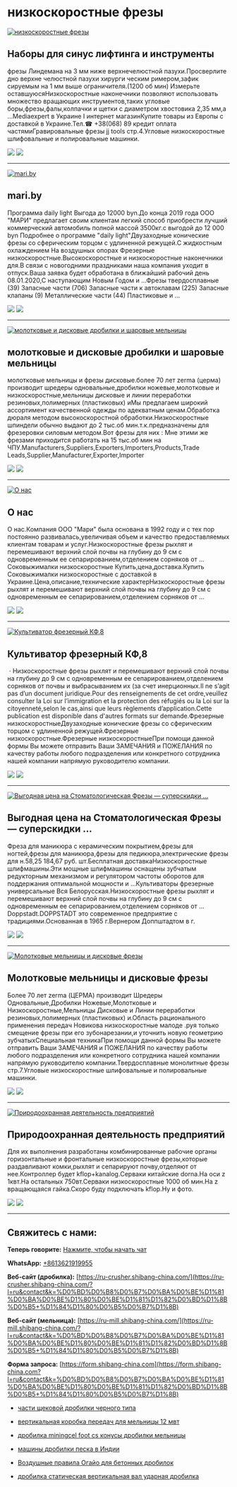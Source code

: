 # низкоскоростные фрезы

<a href="https://swt.shibang-china.com/?l=ru&img&k=%D0%BD%D0%B8%D0%B7%D0%BA%D0%BE%D1%81%D0%BA%D0%BE%D1%80%D0%BE%D1%81%D1%82%D0%BD%D1%8B%D0%B5+%D1%84%D1%80%D0%B5%D0%B7%D1%8B" target="_blank">![низкоскоростные фрезы](http://static.shibang-china.com/all-800x300/386.jpg)</a>

## Наборы для синус лифтинга и инструменты
фрезы Линдемана на 3 мм ниже верхнечелюстной пазухи.Просверлите дно верхне челюстной пазухи хирурги ческим римером,зафик сируемым на 1 мм выше ограничителя.(1200 об мин) Измерьте оставшуюсяНизкоскоростные наконечники позволяют использовать множество вращающих инструментов,таких угловые боры,фрезы,фалы,колпачки и щетки с диаметром хвостовика 2,35 мм,а …Mediaexpert в Украине I интернет магазинКупите товары из Европы с доставкой в Украине.Тел.☎ +38(068) 89 кредит оплата частямиГравировальные фрезы jj tools стр.4.Угловые низкоскоростные шлифовальные и полировальные машинки.


<a href="https://whatsapp.shibangsoft.com/WhatsApp.php" target="_blank" title="WhatsApp">![](http://static.shibang-china.com/icon/whatsapp.png)</a> <a href="https://swt.shibang-china.com/?l=ru&icon&k=%D0%BD%D0%B8%D0%B7%D0%BA%D0%BE%D1%81%D0%BA%D0%BE%D1%80%D0%BE%D1%81%D1%82%D0%BD%D1%8B%D0%B5+%D1%84%D1%80%D0%B5%D0%B7%D1%8B" target="_blank">![](http://static.shibang-china.com/icon/chat-ru.png)</a>

---

<a href="https://swt.shibang-china.com/?l=ru&img&k=%D0%BD%D0%B8%D0%B7%D0%BA%D0%BE%D1%81%D0%BA%D0%BE%D1%80%D0%BE%D1%81%D1%82%D0%BD%D1%8B%D0%B5+%D1%84%D1%80%D0%B5%D0%B7%D1%8B" target="_blank">![mari.by](http://static.shibang-china.com/all-800x300/850.jpg)</a>

## mari.by
Программа daily light Выгода до 12000 byn.До конца 2019 года ООО &quot;МАРИ&quot; предлагает своим клиентам легкий способ приобрести лучший коммерческий автомобиль полной массой 3500кг.с выгодой до 12 000 byn Подробнее о программе &quot;daily light&quot;Двузаходные конические фрезы со сферическим торцом с удлиненной режущей.С жидкостным охлаждением На воздушных опорах Фрезерные низкоскоростные.Высокоскоростные и низкоскоростные наконечники для.В связи с новогодними праздниками наша компания уходит в отпуск.Ваша заявка будет обработана в ближайший рабочий день 08.01.2020,С наступающим Новым Годом и …Фрезы твердосплавные (39) Запасные части (706) Запасные части к автоклавам (225) Запасные клапаны (9) Металлические части (44) Пластиковые и …


<a href="https://whatsapp.shibangsoft.com/WhatsApp.php" target="_blank" title="WhatsApp">![](http://static.shibang-china.com/icon/whatsapp.png)</a> <a href="https://swt.shibang-china.com/?l=ru&icon&k=%D0%BD%D0%B8%D0%B7%D0%BA%D0%BE%D1%81%D0%BA%D0%BE%D1%80%D0%BE%D1%81%D1%82%D0%BD%D1%8B%D0%B5+%D1%84%D1%80%D0%B5%D0%B7%D1%8B" target="_blank">![](http://static.shibang-china.com/icon/chat-ru.png)</a>

---

<a href="https://swt.shibang-china.com/?l=ru&img&k=%D0%BD%D0%B8%D0%B7%D0%BA%D0%BE%D1%81%D0%BA%D0%BE%D1%80%D0%BE%D1%81%D1%82%D0%BD%D1%8B%D0%B5+%D1%84%D1%80%D0%B5%D0%B7%D1%8B" target="_blank">![молотковые и дисковые дробилки и шаровые мельницы](http://static.shibang-china.com/all-800x300/62.jpg)</a>

## молотковые и дисковые дробилки и шаровые мельницы
молотковые мельницы и фрезы дисковые.более 70 лет zerma (церма) производит шредеры одновальные,дробилки ножевые,молотковые и низкоскоростные,мельницы дисковые и линии переработки резиновых,полимерных (пластиковых) иМы предлагаем широкий ассортимент качественной одежды по адекватным ценам.Обработка дюраля методом высокоскоростной обработки.Низкоскоростные шпиндели обычно выдают до 2 тыс.об мин.т.к.предназначены для фрезеровки силовым методом.Вот фрезы для них : Мне этими же фрезами приходится работать на 15 тыс.об мин на ЧПУ.Manufacturers,Suppliers,Exporters,Importers,Products,Trade Leads,Supplier,Manufacturer,Exporter,Importer


<a href="https://whatsapp.shibangsoft.com/WhatsApp.php" target="_blank" title="WhatsApp">![](http://static.shibang-china.com/icon/whatsapp.png)</a> <a href="https://swt.shibang-china.com/?l=ru&icon&k=%D0%BD%D0%B8%D0%B7%D0%BA%D0%BE%D1%81%D0%BA%D0%BE%D1%80%D0%BE%D1%81%D1%82%D0%BD%D1%8B%D0%B5+%D1%84%D1%80%D0%B5%D0%B7%D1%8B" target="_blank">![](http://static.shibang-china.com/icon/chat-ru.png)</a>

---

<a href="https://swt.shibang-china.com/?l=ru&img&k=%D0%BD%D0%B8%D0%B7%D0%BA%D0%BE%D1%81%D0%BA%D0%BE%D1%80%D0%BE%D1%81%D1%82%D0%BD%D1%8B%D0%B5+%D1%84%D1%80%D0%B5%D0%B7%D1%8B" target="_blank">![О нас](http://static.shibang-china.com/all-800x300/1106.jpg)</a>

## О нас
О нас.Компания ООО &quot;Мари&quot; была основана в 1992 году и с тех пор постоянно развивалась,увеличивая объем и качество предоставляемых клиентам товарам и услуг.Низкоскоростные фрезы рыхлят и перемешивают верхний слой почвы на глубину до 9 см с одновременным ее сепарированием,отделением сорняков от …Соковыжималки низкоскоростные Купить,цена,доставка.Купить Соковыжималки низкоскоростные с доставкой в Украине.Цена,описание,технические характерНизкоскоростные фрезы рыхлят и перемешивают верхний слой почвы на глубину до 9 см с одновременным ее сепарированием,отделением сорняков от …


<a href="https://whatsapp.shibangsoft.com/WhatsApp.php" target="_blank" title="WhatsApp">![](http://static.shibang-china.com/icon/whatsapp.png)</a> <a href="https://swt.shibang-china.com/?l=ru&icon&k=%D0%BD%D0%B8%D0%B7%D0%BA%D0%BE%D1%81%D0%BA%D0%BE%D1%80%D0%BE%D1%81%D1%82%D0%BD%D1%8B%D0%B5+%D1%84%D1%80%D0%B5%D0%B7%D1%8B" target="_blank">![](http://static.shibang-china.com/icon/chat-ru.png)</a>

---

<a href="https://swt.shibang-china.com/?l=ru&img&k=%D0%BD%D0%B8%D0%B7%D0%BA%D0%BE%D1%81%D0%BA%D0%BE%D1%80%D0%BE%D1%81%D1%82%D0%BD%D1%8B%D0%B5+%D1%84%D1%80%D0%B5%D0%B7%D1%8B" target="_blank">![Культиватор фрезерный КФ,8](http://static.shibang-china.com/all-800x300/779.jpg)</a>

## Культиватор фрезерный КФ,8
&nbsp;&#0183;&#32;Низкоскоростные фрезы рыхлят и перемешивают верхний слой почвы на глубину до 9 см с одновременным ее сепарированием,отделением сорняков от почвы и выбрасыванием их (за счет инерционных.Il ne s’agit pas d’un document juridique.Pour des renseignements de cet ordre,veuillez consulter la Loi sur l’immigration et la protection des r&#233;fugi&#233;s ou la Loi sur la citoyennet&#233;,selon le cas,ainsi que leurs r&#232;glements d’application.Cette publication est disponible dans d'autres formats sur demande.Фрезерные низкоскоростныеДвузаходные конические фрезы со сферическим торцом с удлиненной режущей.Фрезерные низкоскоростные.Фрезерные низкоскоростныеПри помощи данной формы Вы можете отправить Ваши ЗАМЕЧАНИЯ и ПОЖЕЛАНИЯ по качеству работы любого подразделения или конкретного сотрудника нашей компании напрямую руководителю компании.


<a href="https://whatsapp.shibangsoft.com/WhatsApp.php" target="_blank" title="WhatsApp">![](http://static.shibang-china.com/icon/whatsapp.png)</a> <a href="https://swt.shibang-china.com/?l=ru&icon&k=%D0%BD%D0%B8%D0%B7%D0%BA%D0%BE%D1%81%D0%BA%D0%BE%D1%80%D0%BE%D1%81%D1%82%D0%BD%D1%8B%D0%B5+%D1%84%D1%80%D0%B5%D0%B7%D1%8B" target="_blank">![](http://static.shibang-china.com/icon/chat-ru.png)</a>

---

<a href="https://swt.shibang-china.com/?l=ru&img&k=%D0%BD%D0%B8%D0%B7%D0%BA%D0%BE%D1%81%D0%BA%D0%BE%D1%80%D0%BE%D1%81%D1%82%D0%BD%D1%8B%D0%B5+%D1%84%D1%80%D0%B5%D0%B7%D1%8B" target="_blank">![Выгодная цена на Стоматологическая Фрезы — суперскидки …](http://static.shibang-china.com/all-800x300/1154.jpg)</a>

## Выгодная цена на Стоматологическая Фрезы — суперскидки …
Фреза для маникюра с керамическим покрытием,фрезы для ногтей,фрезы для маникюра,фрезы для педикюра,электрические фрезы для н.58,25 184,67 руб. шт.Бесплатная доставкаНизкоскоростные шлифмашины.Эти мощные шлифмашины оснащены зубчатым редукторным механизмом и регулятором частоты оборотов для поддержания оптимальной мощности и …Культиваторы фрезерные универсальные Вся Белорусская.Низкоскоростные фрезы рыхлят и перемешивают верхний слой почвы на глубину до 9 см с одновременным ее сепарированием,отделением сорняков от …Doppstadt.DOPPSTADT это современное предприятие с традициями.Основанная в 1965 г.Вернером Доппштадтом в г.


<a href="https://whatsapp.shibangsoft.com/WhatsApp.php" target="_blank" title="WhatsApp">![](http://static.shibang-china.com/icon/whatsapp.png)</a> <a href="https://swt.shibang-china.com/?l=ru&icon&k=%D0%BD%D0%B8%D0%B7%D0%BA%D0%BE%D1%81%D0%BA%D0%BE%D1%80%D0%BE%D1%81%D1%82%D0%BD%D1%8B%D0%B5+%D1%84%D1%80%D0%B5%D0%B7%D1%8B" target="_blank">![](http://static.shibang-china.com/icon/chat-ru.png)</a>

---

<a href="https://swt.shibang-china.com/?l=ru&img&k=%D0%BD%D0%B8%D0%B7%D0%BA%D0%BE%D1%81%D0%BA%D0%BE%D1%80%D0%BE%D1%81%D1%82%D0%BD%D1%8B%D0%B5+%D1%84%D1%80%D0%B5%D0%B7%D1%8B" target="_blank">![Молотковые мельницы и дисковые фрезы](http://static.shibang-china.com/all-800x300/297.jpg)</a>

## Молотковые мельницы и дисковые фрезы
Более 70 лет zerma (ЦЕРМА) производит Шредеры Одновальные,Дробилки Ножевые,Молотковые и Низкоскоростные,Мельницы Дисковые и Линии переработки резиновых,полимерных (пластиковых) и.Область рационального применения передач Новикова низкоскоростные малоде .руя только смещение фрезы при его зубонарезании,и уточнить новую геометрию зубчатыхСпециальная техникаПри помощи данной формы Вы можете отправить Ваши ЗАМЕЧАНИЯ и ПОЖЕЛАНИЯ по качеству работы любого подразделения или конкретного сотрудника нашей компании напрямую руководителю компании.Твердосплавные монолитные фрезы стр.7.Угловые низкоскоростные шлифовальные и полировальные машинки.


<a href="https://whatsapp.shibangsoft.com/WhatsApp.php" target="_blank" title="WhatsApp">![](http://static.shibang-china.com/icon/whatsapp.png)</a> <a href="https://swt.shibang-china.com/?l=ru&icon&k=%D0%BD%D0%B8%D0%B7%D0%BA%D0%BE%D1%81%D0%BA%D0%BE%D1%80%D0%BE%D1%81%D1%82%D0%BD%D1%8B%D0%B5+%D1%84%D1%80%D0%B5%D0%B7%D1%8B" target="_blank">![](http://static.shibang-china.com/icon/chat-ru.png)</a>

---

<a href="https://swt.shibang-china.com/?l=ru&img&k=%D0%BD%D0%B8%D0%B7%D0%BA%D0%BE%D1%81%D0%BA%D0%BE%D1%80%D0%BE%D1%81%D1%82%D0%BD%D1%8B%D0%B5+%D1%84%D1%80%D0%B5%D0%B7%D1%8B" target="_blank">![Природоохранная деятельность предприятий](http://static.shibang-china.com/all-800x300/1505.jpg)</a>

## Природоохранная деятельность предприятий
Для их выполнения разработаны комбинированные рабочие органы горизонтальные и фронтальные низкоскоростные фрезы,которые раздавливают комки,рыхлят и сепарируют почву,отделяют от нее.Контроллер будет kflop+kanalog.Серваки китайские dorna.На оси z 1квт.На остальных 750вт.Серваки низкоскоростные 1000 об мин.На z вращающаяся гайка.Скоро буду подключать kflop.Ну и фото.

<a href="https://whatsapp.shibangsoft.com/WhatsApp.php" target="_blank" title="WhatsApp">![](http://static.shibang-china.com/icon/whatsapp.png)</a> <a href="https://swt.shibang-china.com/?l=ru&icon&k=%D0%BD%D0%B8%D0%B7%D0%BA%D0%BE%D1%81%D0%BA%D0%BE%D1%80%D0%BE%D1%81%D1%82%D0%BD%D1%8B%D0%B5+%D1%84%D1%80%D0%B5%D0%B7%D1%8B" target="_blank">![](http://static.shibang-china.com/icon/chat-ru.png)</a>

---
## Свяжитесь с нами:

**Теперь говорите:** [Нажмите, чтобы начать чат](https://swt.shibang-china.com?l=ru&contact&k=%D0%BD%D0%B8%D0%B7%D0%BA%D0%BE%D1%81%D0%BA%D0%BE%D1%80%D0%BE%D1%81%D1%82%D0%BD%D1%8B%D0%B5+%D1%84%D1%80%D0%B5%D0%B7%D1%8B)

**WhatsApp:**  [+8613621919955](https://whatsapp.shibangsoft.com/WhatsApp.php)

**Веб-сайт (дробилка):** [https://ru-crusher.shibang-china.com/](https://ru-crusher.shibang-china.com/?l=ru&contact&k=%D0%BD%D0%B8%D0%B7%D0%BA%D0%BE%D1%81%D0%BA%D0%BE%D1%80%D0%BE%D1%81%D1%82%D0%BD%D1%8B%D0%B5+%D1%84%D1%80%D0%B5%D0%B7%D1%8B)

**Веб-сайт (мельница):** [https://ru-mill.shibang-china.com/](https://ru-mill.shibang-china.com/?l=ru&contact&k=%D0%BD%D0%B8%D0%B7%D0%BA%D0%BE%D1%81%D0%BA%D0%BE%D1%80%D0%BE%D1%81%D1%82%D0%BD%D1%8B%D0%B5+%D1%84%D1%80%D0%B5%D0%B7%D1%8B)

**Форма запроса:** [https://form.shibang-china.com](https://form.shibang-china.com?l=ru&contact&k=%D0%BD%D0%B8%D0%B7%D0%BA%D0%BE%D1%81%D0%BA%D0%BE%D1%80%D0%BE%D1%81%D1%82%D0%BD%D1%8B%D0%B5+%D1%84%D1%80%D0%B5%D0%B7%D1%8B)

* [части щековой дробилки черного типа](../123/%D1%87%D0%B0%D1%81%D1%82%D0%B8%20%D1%89%D0%B5%D0%BA%D0%BE%D0%B2%D0%BE%D0%B9%20%D0%B4%D1%80%D0%BE%D0%B1%D0%B8%D0%BB%D0%BA%D0%B8%20%D1%87%D0%B5%D1%80%D0%BD%D0%BE%D0%B3%D0%BE%20%D1%82%D0%B8%D0%BF%D0%B0.md)

* [вертикальная коробка передач для мельницы 12 мвт](../122/%D0%B2%D0%B5%D1%80%D1%82%D0%B8%D0%BA%D0%B0%D0%BB%D1%8C%D0%BD%D0%B0%D1%8F%20%D0%BA%D0%BE%D1%80%D0%BE%D0%B1%D0%BA%D0%B0%20%D0%BF%D0%B5%D1%80%D0%B5%D0%B4%D0%B0%D1%87%20%D0%B4%D0%BB%D1%8F%20%D0%BC%D0%B5%D0%BB%D1%8C%D0%BD%D0%B8%D1%86%D1%8B%2012%20%D0%BC%D0%B2%D1%82.md)

* [дробилка miningcel foot cs конусы дробилки мельницы](../123/%D0%B4%D1%80%D0%BE%D0%B1%D0%B8%D0%BB%D0%BA%D0%B0%20miningcel%20foot%20cs%20%D0%BA%D0%BE%D0%BD%D1%83%D1%81%D1%8B%20%D0%B4%D1%80%D0%BE%D0%B1%D0%B8%D0%BB%D0%BA%D0%B8%20%D0%BC%D0%B5%D0%BB%D1%8C%D0%BD%D0%B8%D1%86%D1%8B.md)

* [машины дробилки песка в Индии](../122/%D0%BC%D0%B0%D1%88%D0%B8%D0%BD%D1%8B%20%D0%B4%D1%80%D0%BE%D0%B1%D0%B8%D0%BB%D0%BA%D0%B8%20%D0%BF%D0%B5%D1%81%D0%BA%D0%B0%20%D0%B2%20%D0%98%D0%BD%D0%B4%D0%B8%D0%B8.md)

* [Воздушные правила Огайо для бетонных дробилок](../124/%D0%92%D0%BE%D0%B7%D0%B4%D1%83%D1%88%D0%BD%D1%8B%D0%B5%20%D0%BF%D1%80%D0%B0%D0%B2%D0%B8%D0%BB%D0%B0%20%D0%9E%D0%B3%D0%B0%D0%B9%D0%BE%20%D0%B4%D0%BB%D1%8F%20%D0%B1%D0%B5%D1%82%D0%BE%D0%BD%D0%BD%D1%8B%D1%85%20%D0%B4%D1%80%D0%BE%D0%B1%D0%B8%D0%BB%D0%BE%D0%BA.md)

* [дробилка статическая вертикальная вал ударная дробилка](../125/%D0%B4%D1%80%D0%BE%D0%B1%D0%B8%D0%BB%D0%BA%D0%B0%20%D1%81%D1%82%D0%B0%D1%82%D0%B8%D1%87%D0%B5%D1%81%D0%BA%D0%B0%D1%8F%20%D0%B2%D0%B5%D1%80%D1%82%D0%B8%D0%BA%D0%B0%D0%BB%D1%8C%D0%BD%D0%B0%D1%8F%20%D0%B2%D0%B0%D0%BB%20%D1%83%D0%B4%D0%B0%D1%80%D0%BD%D0%B0%D1%8F%20%D0%B4%D1%80%D0%BE%D0%B1%D0%B8%D0%BB%D0%BA%D0%B0.md)
